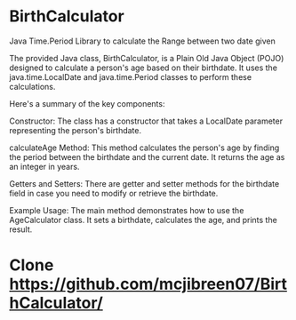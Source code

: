#     BirthCalculator
Java Time.Period Library to calculate the Range between two date given

The provided Java class, BirthCalculator, is a Plain Old Java Object (POJO) designed to calculate a person's age based on their birthdate. It uses the java.time.LocalDate and java.time.Period classes to perform these calculations.

Here's a summary of the key components:

Constructor: The class has a constructor that takes a LocalDate parameter representing the person's birthdate.

calculateAge Method: This method calculates the person's age by finding the period between the birthdate and the current date. It returns the age as an integer in years.

Getters and Setters: There are getter and setter methods for the birthdate field in case you need to modify or retrieve the birthdate.

Example Usage: The main method demonstrates how to use the AgeCalculator class. It sets a birthdate, calculates the age, and prints the result.

#  Clone     https://github.com/mcjibreen07/BirthCalculator/
